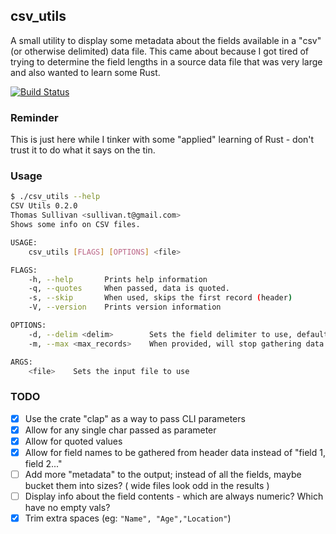 ## csv_utils

A small utility to display some metadata about the fields available in a "csv" (or otherwise delimited) data file.  This came about because I got tired of trying to determine the field lengths in a source data file that was very large and also wanted to learn some Rust.

[![Build Status](https://travis-ci.com/sullivant/csv_utils.svg?branch=master)](https://travis-ci.com/sullivant/csv_utils)

### Reminder

This is just here while I tinker with some "applied" learning of Rust - don't trust it to do what it says on the tin.

### Usage
```bash
$ ./csv_utils --help
CSV Utils 0.2.0
Thomas Sullivan <sullivan.t@gmail.com>
Shows some info on CSV files.

USAGE:
    csv_utils [FLAGS] [OPTIONS] <file>

FLAGS:
    -h, --help       Prints help information
    -q, --quotes     When passed, data is quoted.
    -s, --skip       When used, skips the first record (header)
    -V, --version    Prints version information

OPTIONS:
    -d, --delim <delim>        Sets the field delimiter to use, default is ','
    -m, --max <max_records>    When provided, will stop gathering data after N records

ARGS:
    <file>    Sets the input file to use
```

### TODO
- [X] Use the crate "clap" as a way to pass CLI parameters
- [X] Allow for any single char passed as parameter
- [X] Allow for quoted values
- [X] Allow for field names to be gathered from header data instead of "field 1, field 2..."
- [ ] Add more "metadata" to the output; instead of all the fields, maybe bucket them into sizes? ( wide files look odd in the results )
- [ ] Display info about the field contents - which are always numeric?  Which have no empty vals?
- [X] Trim extra spaces (eg: ```"Name", "Age","Location"```)
